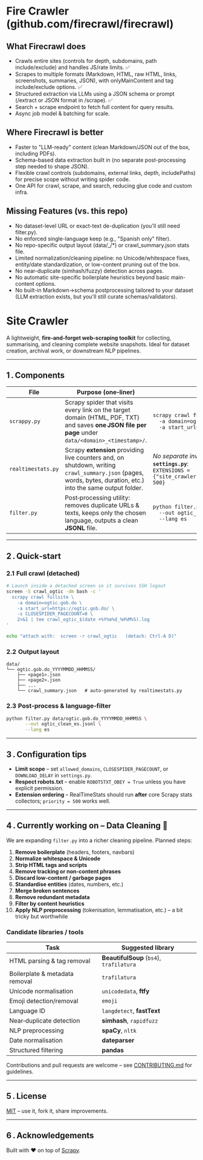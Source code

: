 # Fire Crawler (github.com/firecrawl/firecrawl)

## What Firecrawl does
- Crawls entire sites (controls for depth, subdomains, path include/exclude) and handles JS/rate limits. ✅
- Scrapes to multiple formats (Markdown, HTML, raw HTML, links, screenshots, summaries, JSON), with onlyMainContent and tag include/exclude options. ✅
- Structured extraction via LLMs using a JSON schema or prompt (/extract or JSON format in /scrape). ✅
- Search + scrape endpoint to fetch full content for query results.
- Async job model & batching for scale.

## Where Firecrawl is better
- Faster to "LLM-ready" content (clean Markdown/JSON out of the box, including PDFs).
- Schema-based data extraction built in (no separate post-processing step needed to shape JSON).
- Flexible crawl controls (subdomains, external links, depth, includePaths) for precise scope without writing spider code.
- One API for crawl, scrape, and search, reducing glue code and custom infra.

## Missing Features (vs. this repo)
- No dataset-level URL or exact-text de-duplication (you'll still need filter.py).
- No enforced single-language keep (e.g., "Spanish only" filter).
- No repo-specific output layout (data/<domain>_<ts>/*) or crawl_summary.json stats file.
- Limited normalization/cleaning pipeline: no Unicode/whitespace fixes, entity/date standardization, or low-content pruning out of the box.
- No near-duplicate (simhash/fuzzy) detection across pages.
- No automatic site-specific boilerplate heuristics beyond basic main-content options.
- No built-in Markdown→schema postprocessing tailored to your dataset (LLM extraction exists, but you'll still curate schemas/validators).


# Site Crawler

A lightweight, **fire‑and‑forget web‑scraping toolkit** for collecting, summarising, and cleaning complete website snapshots. Ideal for dataset creation, archival work, or downstream NLP pipelines.

---

## 1 . Components

| File               | Purpose (one‑liner)                                                                                                                                            | Typical command                                                                                                                                     |
| ------------------ | -------------------------------------------------------------------------------------------------------------------------------------------------------------- | --------------------------------------------------------------------------------------------------------------------------------------------------- |
| `scrappy.py`       | Scrapy spider that visits every link on the target domain (HTML, PDF, TXT) and saves **one JSON file per page** under `data/<domain>_<timestamp>/`.            | `scrapy crawl fullsite \`<br>`  -a domain=ogtic.gob.do \`<br>`  -a start_url=https://ogtic.gob.do/`                                                 |
| `realtimestats.py` | Scrapy **extension** providing live counters and, on shutdown, writing `crawl_summary.json` (pages, words, bytes, duration, etc.) into the same output folder. | *No separate invocation* – enabled once listed in **`settings.py`**:<br>`EXTENSIONS = {"site_crawler.extensions.realtimestats.RealTimeStats": 500}` |
| `filter.py`        | Post‑processing utility: removes duplicate URLs & texts, keeps only the chosen language, outputs a clean **JSONL** file.                                       | `python filter.py data/ogtic.gob.do_YYYYMMDD_HHMMSS \`<br>`  --out ogtic_clean_es.jsonl \`<br>`  --lang es`                                         |

---

## 2 . Quick‑start

### 2.1  Full crawl (detached)

```bash
# Launch inside a detached screen so it survives SSH logout
screen -S crawl_ogtic -dm bash -c '
  scrapy crawl fullsite \
    -a domain=ogtic.gob.do \
    -a start_url=https://ogtic.gob.do/ \
    -s CLOSESPIDER_PAGECOUNT=0 \
    2>&1 | tee crawl_ogtic_$(date +%Y%m%d_%H%M%S).log
'

echo "attach with:  screen -r crawl_ogtic   (detach: Ctrl‑A D)"
```

### 2.2  Output layout

```
data/
└── ogtic.gob.do_YYYYMMDD_HHMMSS/
    ├── <page1>.json
    ├── <page2>.json
    ├── ...
    └── crawl_summary.json   # auto‑generated by realtimestats.py
```

### 2.3  Post‑process & language‑filter

```bash
python filter.py data/ogtic.gob.do_YYYYMMDD_HHMMSS \
       --out ogtic_clean_es.jsonl \
       --lang es
```

---

## 3 . Configuration tips

* **Limit scope** – set `allowed_domains`, `CLOSESPIDER_PAGECOUNT`, or `DOWNLOAD_DELAY` in `settings.py`.
* **Respect robots.txt** – enable `ROBOTSTXT_OBEY = True` unless you have explicit permission.
* **Extension ordering** – RealTimeStats should run **after** core Scrapy stats collectors; `priority = 500` works well.

---

## 4 . Currently working on – Data Cleaning 🧹

We are expanding `filter.py` into a richer cleaning pipeline. Planned steps:

1. **Remove boilerplate** (headers, footers, navbars)
2. **Normalize whitespace & Unicode**
3. **Strip HTML tags and scripts**
4. **Remove tracking or non‑content phrases**
5. **Discard low‑content / garbage pages**
6. **Standardise entities** (dates, numbers, etc.)
7. **Merge broken sentences**
8. **Remove redundant metadata**
9. **Filter by content heuristics**
10. **Apply NLP preprocessing** (tokenisation, lemmatisation, etc.) – a bit tricky but worthwhile

### Candidate libraries / tools

| Task                           | Suggested library                        |
| ------------------------------ | ---------------------------------------- |
| HTML parsing & tag removal     | **BeautifulSoup** (`bs4`), `trafilatura` |
| Boilerplate & metadata removal | `trafilatura`                            |
| Unicode normalisation          | `unicodedata`, **ftfy**                  |
| Emoji detection/removal        | `emoji`                                  |
| Language ID                    | `langdetect`, **fastText**               |
| Near‑duplicate detection       | **simhash**, `rapidfuzz`                 |
| NLP preprocessing              | **spaCy**, `nltk`                        |
| Date normalisation             | **dateparser**                           |
| Structured filtering           | **pandas**                               |

Contributions and pull requests are welcome – see [CONTRIBUTING.md](CONTRIBUTING.md) for guidelines.

---

## 5 . License

[MIT](LICENSE) – use it, fork it, share improvements.

---

## 6 . Acknowledgements

Built with ❤️ on top of [Scrapy](https://scrapy.org/).
